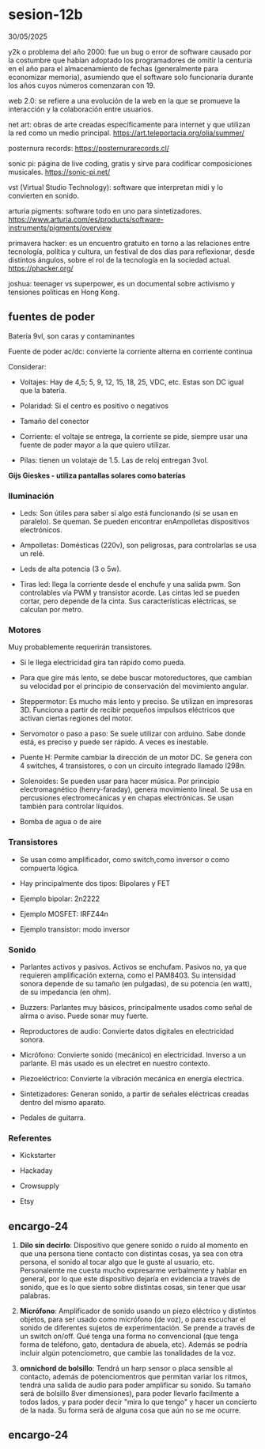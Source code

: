 # sesion-12b
30/05/2025

y2k o problema del año 2000: fue un bug o error de software causado por la costumbre que habían adoptado los programadores de omitir la centuria en el año para el almacenamiento de fechas (generalmente para economizar memoria), asumiendo que el software solo funcionaría durante los años cuyos números comenzaran con 19.

web 2.0: se refiere a una evolución de la web en la que se promueve la interacción y la colaboración entre usuarios.

net art: obras de arte creadas específicamente para internet y que utilizan la red como un medio principal.
https://art.teleportacia.org/olia/summer/ 

posternura records: https://posternurarecords.cl/

sonic pi: página de live coding, gratis y sirve para codificar composiciones musicales. https://sonic-pi.net/

vst (Virtual Studio Technology): software que interpretan midi y lo convierten en sonido.

arturia pigments: software todo en uno para sintetizadores. https://www.arturia.com/es/products/software-instruments/pigments/overview

primavera hacker: es un encuentro gratuito en torno a las relaciones entre tecnología, política y cultura, un festival de dos días para reflexionar, desde distintos ángulos, sobre el rol de la tecnología en la sociedad actual. https://phacker.org/

joshua: teenager vs superpower, es un documental sobre activismo y tensiones políticas en Hong Kong.

## fuentes de poder
Batería 9vl, son caras y contaminantes

Fuente de poder ac/dc: convierte la corriente alterna en corriente continua 

Considerar: 

- Voltajes: Hay de 4,5; 5, 9, 12, 15, 18, 25, VDC, etc. Estas son DC igual que la batería.

- Polaridad: Si el centro es positivo o negativos

- Tamaño del conector

- Corriente: el voltaje se entrega, la corriente se pide, siempre usar una fuente de poder mayor a la que quiero utilizar.

- Pilas: tienen un volataje de 1.5. Las de reloj entregan 3vol.
  
**Gijs Gieskes -  utiliza pantallas solares como baterías**

### Iluminación

- Leds: Son útiles para saber si algo está funcionando (si se usan en paralelo). Se queman. Se pueden encontrar enAmpolletas dispositivos electrónicos.
  
- Ampolletas: Domésticas (220v), son peligrosas, para controlarlas se usa un relé.
  
- Leds de alta potencia (3 o 5w).
  
- Tiras led: llega la corriente desde el enchufe y una salida pwm. Son controlables vía PWM y transistor acorde. Las cintas led se pueden cortar, pero depende de la cinta. Sus características eléctricas, se calculan por metro.

### Motores 
Muy probablemente requerirán transistores.

- Si le llega electricidad gira tan rápido como pueda.
  
- Para que gire más lento, se debe buscar motoreductores, que cambian su velocidad por el principio de conservación del movimiento angular.
  
- Steppermotor:  Es mucho más lento y preciso. Se utilizan en impresoras 3D. Funciona a partir de recibir pequeños impulsos eléctricos  que activan ciertas regiones del motor.
  
- Servomotor o paso a paso: Se suele utilizar con arduino. Sabe donde está, es preciso y puede ser rápido. A veces es inestable.
  
- Puente H: Permite cambiar la dirección de un motor DC. Se genera con 4 switches, 4 transistores, o con un circuito integrado llamado l298n.
  
- Solenoides: Se pueden usar para hacer música. Por principio electromagnético (henry-faraday), genera movimiento lineal. Se usa en percusiones electromecánicas y en  chapas electrónicas. Se usan también para controlar líquidos.
  
- Bomba de agua o de aire

### Transistores
- Se usan como amplificador, como switch,como inversor o como compuerta lógica.
  
- Hay principalmente dos tipos: Bipolares y FET
  
- Ejemplo bipolar: 2n2222
  
- Ejemplo MOSFET: IRFZ44n
  
- Ejemplo transistor: modo inversor

### Sonido
- Parlantes activos y pasivos. Activos se enchufam. Pasivos no, ya que requieren amplificación externa, como el PAM8403. Su intensidad sonora depende de su tamaño (en pulgadas), de su potencia (en watt), de su impedancia (en ohm).
  
- Buzzers: Parlantes muy básicos, principalmente usados como señal de alrma o aviso. Puede sonar muy fuerte.
  
- Reproductores de audio: Convierte datos digitales en electricidad sonora.
  
- Micrófono: Convierte sonido (mecánico) en electricidad. Inverso a un parlante. El más usado es un electret en nuestro contexto.
  
- Piezoeléctrico: Convierte la vibración mecánica en energía electrica.
  
- Sintetizadores: Generan sonido, a partir de señales eléctricas creadas dentro del mismo aparato.
  
- Pedales de guitarra.

### Referentes 
- Kickstarter
  
- Hackaday
  
- Crowsupply
  
- Etsy  

## encargo-24

1.  **Dilo sin decirlo**: Dispositivo que genere sonido o ruido al momento en que una persona tiene contacto con distintas cosas, ya sea con otra persona, el sonido al tocar algo que le guste al usuario, etc. Personalemte me cuesta mucho expresarme verbalmente y hablar en general, por lo que este dispositivo dejaría en evidencia a través de sonido, que es lo que siento sobre distintas cosas, sin tener que usar palabras.
   
2.  **Micrófono**: Amplificador de sonido usando un piezo eléctrico y distintos objetos, para ser usado como micrófono (de voz), o para escuchar el sonido de diferentes sujetos de experimentación. Se prende a través de un switch on/off. Qué tenga una forma no convencional (que tenga forma de teléfono, gato, dentadura de abuela, etc). Además se podría incluir algún potenciometro, que cambie las tonalidades de la voz.
   
3.  **omnichord de bolsillo**: Tendrá un harp sensor o placa sensible al contacto, además de potenciomentros que permitan variar los ritmos, tendrá una salida de audio para poder amplificar su sonido. Su tamaño será de bolsillo 8ver dimensiones), para poder llevarlo facilmente a todos lados, y para poder decir "mira lo que tengo" y hacer un concierto de la nada. Su forma será de alguna cosa que aún no se me ocurre.

   
## encargo-24












